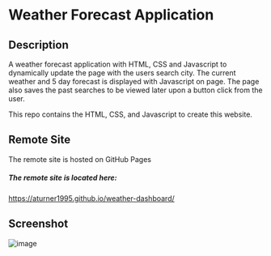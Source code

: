 # Weather Forecast Application

## Description

A weather forecast application with HTML, CSS and Javascript to dynamically update the page with the users search city. The current weather and 5 day forecast is displayed with Javascript on page. The page also saves the past searches to be viewed later upon a button click from the user.

This repo contains the HTML, CSS, and Javascript to create this website.

## Remote Site

The remote site is hosted on GitHub Pages

##### The remote site is located here:
https://aturner1995.github.io/weather-dashboard/

## Screenshot
![image](https://user-images.githubusercontent.com/120421650/220188902-04140594-3fc8-4669-9018-e8a54507ff3a.png)





